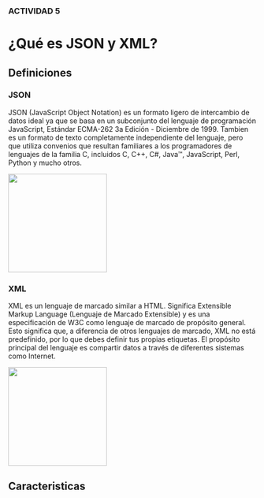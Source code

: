 ### ACTIVIDAD 5

# ¿Qué es JSON y XML?

## Definiciones 

### JSON
JSON (JavaScript Object Notation) es un formato ligero de intercambio de datos ideal ya que se basa en un subconjunto del lenguaje de programación JavaScript, Estándar ECMA-262 3a Edición - Diciembre de 1999. Tambien es un formato de texto completamente independiente del lenguaje, pero que utiliza convenios que resultan familiares a los programadores de lenguajes de la familia C, incluidos C, C++, C#, Java™, JavaScript, Perl, Python y mucho otros.

<img src="https://upload.wikimedia.org/wikipedia/commons/thumb/c/c9/JSON_vector_logo.svg/1200px-JSON_vector_logo.svg.png
" width="200" height="200" />

### XML
XML es un lenguaje de marcado similar a HTML. Significa Extensible Markup Language (Lenguaje de Marcado Extensible) y es una especificación de W3C como lenguaje de marcado de propósito general. Esto significa que, a diferencia de otros lenguajes de marcado, XML no está predefinido, por lo que debes definir tus propias etiquetas. El propósito principal del lenguaje es compartir datos a través de diferentes sistemas como Internet.

<img src="https://blog.gosocket.net/wp-content/uploads/2015/03/Collection-of-XML-documents.png" width="200" height="200" />

## Caracteristicas